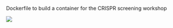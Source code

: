 Dockerfile to build a container for the CRISPR screening workshop

[![](https://images.microbadger.com/badges/image/oncogx/ws_crispr.svg)](https://microbadger.com/images/oncogx/ws_crispr "Get your own image badge on microbadger.com")

